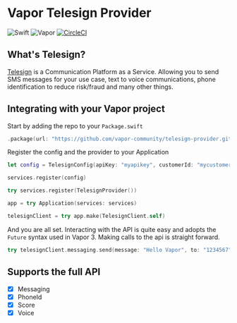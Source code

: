 # Vapor Telesign Provider

![Swift](http://img.shields.io/badge/swift-4.1-brightgreen.svg)
![Vapor](http://img.shields.io/badge/vapor-3.0-brightgreen.svg)
[![CircleCI](https://circleci.com/gh/vapor-community/telesign-provider/tree/beta.svg?style=svg)](https://circleci.com/gh/vapor-community/telesign-provider/tree/beta)


## What's Telesign?
[Telesign][telesign_home] is a Communication Platform as a Service. Allowing you to send SMS messages for your use case, text to voice communications, phone identification to reduce risk/fraud and many other things.

## Integrating with your Vapor project
Start by adding the repo to your `Package.swift`

~~~~swift
.package(url: "https://github.com/vapor-community/telesign-provider.git", from: "2.0.0")
~~~~

Register the config and the provider to your Application
~~~~swift
let config = TelesignConfig(apiKey: "myapikey", customerId: "mycustomerId")

services.register(config)

try services.register(TelesignProvider())

app = try Application(services: services)

telesignClient = try app.make(TelesignClient.self)
~~~~

And you are all set. Interacting with the API is quite easy and adopts the `Future` syntax used in Vapor 3.
Making calls to the api is straight forward.
~~~~swift
try telesignClient.messaging.send(message: "Hello Vapor", to: "1234567", messageType: .ARN)
~~~~

## Supports the full API
* [x] Messaging
* [x] PhoneId
* [x] Score
* [x] Voice

[telesign_home]: https://www.telesign.com "Telesign"
